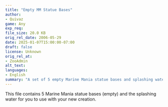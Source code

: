 ```yaml
---
title: "Empty MM Statue Bases"
author: 
- Quivaz
game: Any
exp_req:
file_size: 20.0 KB
orig_rel_date: 2006-05-29
date: 2025-01-07T15:00:00-07:00
draft: false
license: Unknown
orig_rel_at: 
- ZooAdmin
alt_text: 
languages:
- English
summary: "A set of 5 empty Marine Mania statue bases and splashing water for use in new creations."
---
```


This file contains 5 Marine Mania statue bases (empty) and the splashing water for you to use with your new creation.
